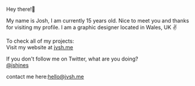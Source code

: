 Hey there!👋

My name is Josh, I am currently 15 years old. Nice to meet you and thanks for visiting my profile. I am a graphic designer located in Wales, UK ✌️

To check all of my projects: \
Visit my website at [jvsh.me](https://jvsh.me)

If you don't follow me on Twitter, what are you doing? \
[@jshjnes](https://twitter.com/jshjnes)

contact me here:[hello@jvsh.me](mailto://hello@jvsh.me)
